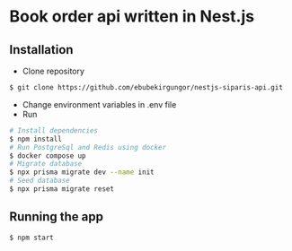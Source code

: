 # Book order api written in Nest.js

## Installation

- Clone repository
```bash
$ git clone https://github.com/ebubekirgungor/nestjs-siparis-api.git
```
- Change environment variables in .env file
- Run
```bash
# Install dependencies
$ npm install
# Run PostgreSql and Redis using docker
$ docker compose up
# Migrate database
$ npx prisma migrate dev --name init
# Seed database
$ npx prisma migrate reset
```

## Running the app

```bash
$ npm start
```
